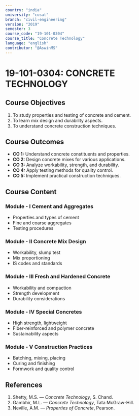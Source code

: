 ```yaml
---
country: "india"
university: "cusat"
branch: "civil-engineering"
version: "2019"
semester: 3
course_code: "19-101-0304"
course_title: "Concrete Technology"
language: "english"
contributor: "@AswinMS"
---
```


# 19-101-0304: CONCRETE TECHNOLOGY

## Course Objectives
1. To study properties and testing of concrete and cement.
2. To learn mix design and durability aspects.
3. To understand concrete construction techniques.

## Course Outcomes
* **CO 1:** Understand concrete constituents and properties.
* **CO 2:** Design concrete mixes for various applications.
* **CO 3:** Analyze workability, strength, and durability.
* **CO 4:** Apply testing methods for quality control.
* **CO 5:** Implement practical construction techniques.

## Course Content

### Module - I Cement and Aggregates
* Properties and types of cement
* Fine and coarse aggregates
* Testing procedures

### Module - II Concrete Mix Design
* Workability, slump test
* Mix proportioning
* IS codes and standards

### Module - III Fresh and Hardened Concrete
* Workability and compaction
* Strength development
* Durability considerations

### Module - IV Special Concretes
* High strength, lightweight
* Fiber-reinforced and polymer concrete
* Sustainability aspects

### Module - V Construction Practices
* Batching, mixing, placing
* Curing and finishing
* Formwork and quality control

## References
1. Shetty, M.S. — *Concrete Technology*, S. Chand.
2. Gambhir, M.L. — *Concrete Technology*, Tata McGraw-Hill.
3. Neville, A.M. — *Properties of Concrete*, Pearson.
